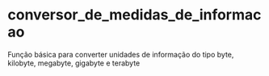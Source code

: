 # conversor_de_medidas_de_informacao
Função básica para converter unidades de informação do tipo byte, kilobyte, megabyte, gigabyte e terabyte
